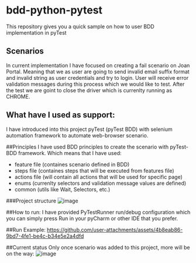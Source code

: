 # bdd-python-pytest
This repository gives you a quick sample on how to user BDD implementation in pyTest

## Scenarios
In current implementation I have focused on creating a fail scenario on Joan Portal. 
Meaning that we as user are going to send invalid email suffix format and invalid string as user credentials and try to login.
User will receive error validation messages during this process which we would like to test.
After the test we are goint to close the driver which is currenlty running as CHROME.

## What have I used as support:
I have introduced into this project pyTest (pyTest BDD) with selenium automation framework to automate web-browser scenario.

##Principles
I have used BDD principles to create the scenario with pyTest-BDD framework. Which means that I have used:
  * feature file (containes scenario defined in BDD)
  * steps file (containes steps that will be executed from features file)
  * actions file (will contain all actions that will be used for specific page)
  * enums (currenlty selectors and validation message values are defined)
  * common (utils like Wait, Selectors, etc.)

###Project structure
![image](https://github.com/user-attachments/assets/4493ea07-730e-4178-a9bc-2c3c4a452322)


##How to run: 
I have provided PyTestRunner run/debug configuration which you can simply press Run in your pyCharm or other IDE that you prefer.

##Run Example:
https://github.com/user-attachments/assets/4b8eab86-9bd7-4fe1-be4c-b34e5e2a4dfd



##Current status
Only once scenario was added to this project, more will be on the way:
![image](https://github.com/user-attachments/assets/a89e6797-496d-4478-9964-a11603b624db)




